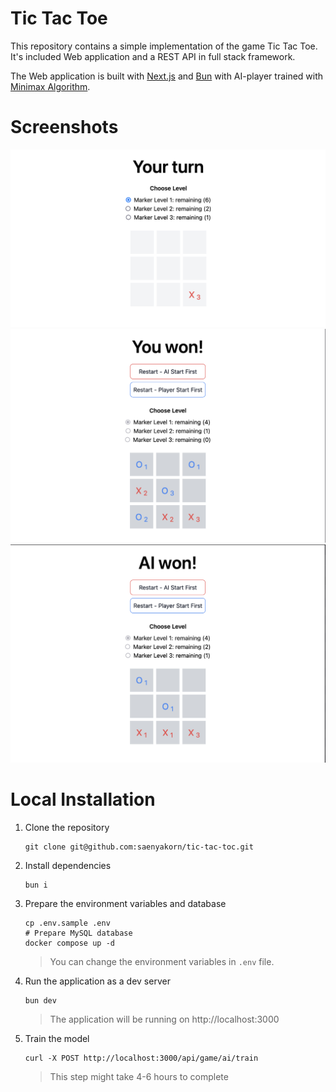 # Tic Tac Toe

This repository contains a simple implementation of the game Tic Tac Toe. It's included Web application and a REST API in full stack framework.

The Web application is built with [Next.js](https://nextjs.org/) and [Bun](https://bun.sh/) with AI-player trained with [Minimax Algorithm](https://en.wikipedia.org/wiki/Minimax).

# Screenshots

![Demo](./docs/demo.png)
![Demo](./docs/demo2.png)
![Demo](./docs/demo3.png)

# Local Installation

1. Clone the repository

   ```
   git clone git@github.com:saenyakorn/tic-tac-toc.git
   ```

2. Install dependencies

   ```
   bun i
   ```

3. Prepare the environment variables and database

   ```
   cp .env.sample .env
   # Prepare MySQL database
   docker compose up -d
   ```

   > You can change the environment variables in `.env` file.

4. Run the application as a dev server

   ```
   bun dev
   ```

   > The application will be running on http://localhost:3000

5. Train the model

   ```
   curl -X POST http://localhost:3000/api/game/ai/train
   ```

   > This step might take 4-6 hours to complete
